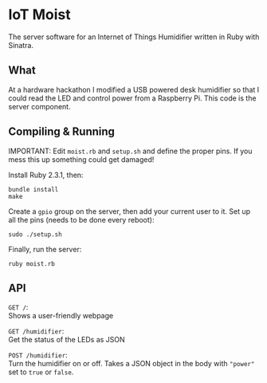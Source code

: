 # IoT Moist

The server software for an Internet of Things Humidifier written in Ruby with
Sinatra.

## What

At a hardware hackathon I modified a USB powered desk humidifier so that I could
read the LED and control power from a Raspberry Pi. This code is the server
component.

## Compiling & Running

IMPORTANT: Edit `moist.rb` and `setup.sh` and define the proper pins. If you
mess this up something could get damaged!

Install Ruby 2.3.1, then:

```
bundle install
make
```

Create a `gpio` group on the server, then add your current user to it. Set up
all the pins (needs to be done every reboot):

```
sudo ./setup.sh
```

Finally, run the server:

```
ruby moist.rb
```

## API

`GET /`:  
Shows a user-friendly webpage

`GET /humidifier`:  
Get the status of the LEDs as JSON

`POST /humidifier`:  
Turn the humidifier on or off. Takes a JSON object in the body with `"power"`
set to `true` or `false`.
